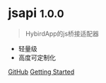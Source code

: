 # jsapi <small>1.0.0</small>

> HybirdApp的js桥接适配器

- 轻量级
- 高度可定制化

[GitHub](https://github.com/buns-li/jsapi)
[Getting Started](#快速开始)